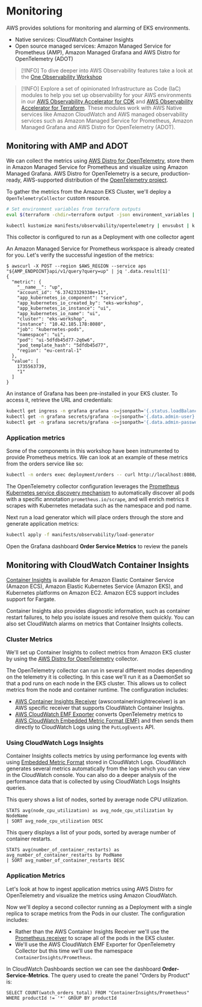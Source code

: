 # Monitoring
AWS provides solutions for monitoring and alarming of EKS environments.
* Native services: CloudWatch Container Insights
* Open source managed services: Amazon Managed Service for Prometheus (AMP), Amazon Managed Grafana and AWS Distro for OpenTelemetry (ADOT)

> [!INFO]
> To dive deeper into AWS Observability features take a look at the [One Observability Workshop](https://catalog.workshops.aws/observability/en-US)

> [!INFO]
> Explore a set of opinionated Infrastructure as Code (IaC) modules to help you set up observability for your AWS environments in our [AWS Observability Accelerator for CDK](https://aws-observability.github.io/cdk-aws-observability-accelerator/) and [AWS Observability Accelerator for Terraform](https://aws-observability.github.io/terraform-aws-observability-accelerator/). These modules work with AWS Native services like Amazon CloudWatch and AWS managed observability services such as Amazon Managed Service for Prometheus, Amazon Managed Grafana and AWS Distro for OpenTelemetry (ADOT).

## Monitoring with AMP and ADOT
We can collect the metrics using [AWS Distro for OpenTelemetry](https://aws-otel.github.io/), store them in Amazon Managed Service for Prometheus and visualize using Amazon Managed Grafana. AWS Distro for OpenTelemetry is a secure, production-ready, AWS-supported distribution of the [OpenTelemetry project](https://opentelemetry.io/).

To gather the metrics from the Amazon EKS Cluster, we'll deploy a `OpenTelemetryCollector` custom resource.

```bash
# Set environment variables from terraform outputs
eval $(terraform -chdir=terraform output -json environment_variables | jq -r 'to_entries | .[] | "export \(.key)=\"\(.value)\""')

kubectl kustomize manifests/observability/opentelemetry | envsubst | k apply -f -
```
This collector is configured to run as a Deployment with one collector agent

An Amazon Managed Service for Prometheus workspace is already created for you. Let's verify the successful ingestion of the metrics:
```
$ awscurl -X POST --region $AWS_REGION --service aps "${AMP_ENDPOINT}api/v1/query?query=up" | jq '.data.result[1]'
{
  "metric": {
    "__name__": "up",
    "account_id": "6.37423329338e+11",
    "app_kubernetes_io_component": "service",
    "app_kubernetes_io_created_by": "eks-workshop",
    "app_kubernetes_io_instance": "ui",
    "app_kubernetes_io_name": "ui",
    "cluster": "eks-workshop",
    "instance": "10.42.185.178:8080",
    "job": "kubernetes-pods",
    "namespace": "ui",
    "pod": "ui-5dfdb45d77-2q6w6",
    "pod_template_hash": "5dfdb45d77",
    "region": "eu-central-1"
  },
  "value": [
    1735563739,
    "1"
  ]
}
```

An instance of Grafana has been pre-installed in your EKS cluster. To access it, retrieve the URL and credentials:
```bash
kubectl get ingress -n grafana grafana -o=jsonpath='{.status.loadBalancer.ingress[0].hostname}{"\n"}'
kubectl get -n grafana secrets/grafana -o=jsonpath='{.data.admin-user}' | base64 -d; printf "\n"
kubectl get -n grafana secrets/grafana -o=jsonpath='{.data.admin-password}' | base64 -d; printf "\n"
```

### Application metrics
Some of the components in this workshop have been instrumented to provide Prometheus metrics. We can look at an example of these metrics from the orders service like so:
```bash
kubectl -n orders exec deployment/orders -- curl http://localhost:8080/actuator/prometheus
```

The OpenTelemetry collector configuration leverages the [Prometheus Kubernetes service discovery mechanism](https://prometheus.io/docs/prometheus/latest/configuration/configuration/#kubernetes_sd_config) to automatically discover all pods with a specific annotation `prometheus.io/scrape`, and will enrich metrics it scrapes with Kubernetes metadata such as the namespace and pod name.

Next run a load generator which will place orders through the store and generate application metrics:
```bash
kubectl apply -f manifests/observability/load-generator
```

Open the Grafana dashboard **Order Service Metrics** to review the panels

## Monitoring with CloudWatch Container Insights
[Container Insights](https://docs.aws.amazon.com/AmazonCloudWatch/latest/monitoring/ContainerInsights.html) is available for Amazon Elastic Container Service (Amazon ECS), Amazon Elastic Kubernetes Service (Amazon EKS), and Kubernetes platforms on Amazon EC2. Amazon ECS support includes support for Fargate.

Container Insights also provides diagnostic information, such as container restart failures, to help you isolate issues and resolve them quickly. You can also set CloudWatch alarms on metrics that Container Insights collects.

### Cluster Metrics
We'll set up Container Insights to collect metrics from Amazon EKS cluster by using the [AWS Distro for OpenTelemetry](https://aws-otel.github.io/) collector.

The OpenTelemetry collector can run in several different modes depending on the telemetry it is collecting. In this case we'll run it as a DaemonSet so that a pod runs on each node in the EKS cluster. This allows us to collect metrics from the node and container runtime. The configuration includes:
* [AWS Container Insights Receiver](https://github.com/open-telemetry/opentelemetry-collector-contrib/blob/main/receiver/awscontainerinsightreceiver/README.md) (awscontainerinsightreceiver) is an AWS specific receiver that supports CloudWatch Container Insights.
* [AWS CloudWatch EMF Exporter](https://github.com/open-telemetry/opentelemetry-collector-contrib/blob/main/exporter/awsemfexporter/README.md) converts OpenTelemetry metrics to [AWS CloudWatch Embedded Metric Format (EMF)](https://docs.aws.amazon.com/AmazonCloudWatch/latest/monitoring/CloudWatch_Embedded_Metric_Format_Specification.html) and then sends them directly to CloudWatch Logs using the `PutLogEvents` API.

### Using CloudWatch Logs Insights
Container Insights collects metrics by using performance log events with using [Embedded Metric Format](https://docs.aws.amazon.com/AmazonCloudWatch/latest/monitoring/CloudWatch_Embedded_Metric_Format.html) stored in CloudWatch Logs. CloudWatch generates several metrics automatically from the logs which you can view in the CloudWatch console. You can also do a deeper analysis of the performance data that is collected by using CloudWatch Logs Insights queries.

This query shows a list of nodes, sorted by average node CPU utilization.
```
STATS avg(node_cpu_utilization) as avg_node_cpu_utilization by NodeName
| SORT avg_node_cpu_utilization DESC
```

This query displays a list of your pods, sorted by average number of container restarts.
```
STATS avg(number_of_container_restarts) as avg_number_of_container_restarts by PodName
| SORT avg_number_of_container_restarts DESC
```

### Application Metrics
Let's look at how to ingest application metrics using AWS Distro for OpenTelemetry and visualize the metrics using Amazon CloudWatch.

Now we'll deploy a second collector running as a Deployment with a single replica to scrape metrics from the Pods in our cluster. The configuration includes:
* Rather than the AWS Container Insights Receiver we'll use the [Prometheus receiver](https://github.com/open-telemetry/opentelemetry-collector-contrib/blob/main/receiver/prometheusreceiver/README.md) to scrape all of the pods in the EKS cluster.
* We'll use the AWS CloudWatch EMF Exporter for OpenTelemetry Collector but this time we'll use the namespace `ContainerInsights/Prometheus`.

In CloudWatch Dashboards section we can see the dashboard **Order-Service-Metrics**. The query used to create the panel "Orders by Product" is:
```
SELECT COUNT(watch_orders_total) FROM "ContainerInsights/Prometheus" WHERE productId != '*' GROUP BY productId
```